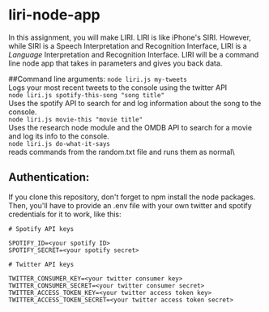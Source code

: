 # liri-node-app
In this assignment, you will make LIRI. LIRI is like iPhone's SIRI. However, while SIRI is a Speech Interpretation and Recognition Interface, LIRI is a _Language_ Interpretation and Recognition Interface. LIRI will be a command line node app that takes in parameters and gives you back data.

##Command line arguments:
`node liri.js my-tweets`\
    Logs your most recent tweets to the console using the twitter API\
`node liri.js spotify-this-song "song title"`\
    Uses the spotify API to search for and log information about the song to the console.\
`node liri.js movie-this "movie title"`\
    Uses the research node module and the OMDB API to search for a movie and log its info to the console.\
`node liri.js do-what-it-says`\
    reads commands from the random.txt file and runs them as normal\


## Authentication:
If you clone this repository, don't forget to npm install the node packages. Then, you'll have to provide an .env file with your own twitter and spotify credentials for it to work, like this:


```
# Spotify API keys

SPOTIFY_ID=<your spotify ID>
SPOTIFY_SECRET=<your spotify secret>

# Twitter API keys

TWITTER_CONSUMER_KEY=<your twitter consumer key>
TWITTER_CONSUMER_SECRET=<your twitter consumer secret>
TWITTER_ACCESS_TOKEN_KEY=<your twitter access token key>
TWITTER_ACCESS_TOKEN_SECRET=<your twitter access token secret>
```
